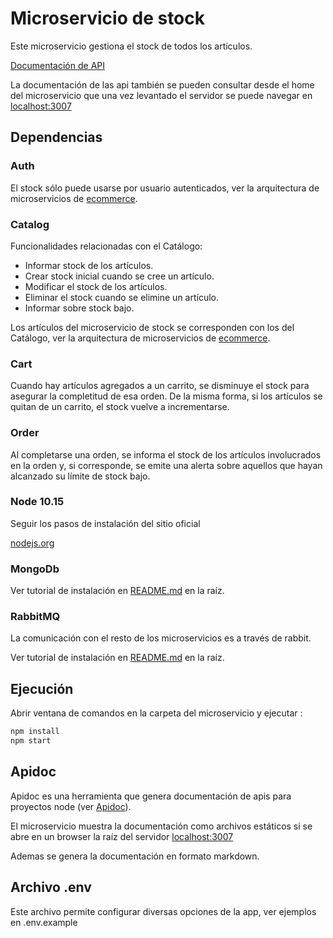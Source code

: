# Microservicio de stock

Este microservicio gestiona el stock de todos los artículos.

[Documentación de API](./README-API.md)

La documentación de las api también se pueden consultar desde el home del microservicio
que una vez levantado el servidor se puede navegar en [localhost:3007](http://localhost:3007/)

## Dependencias

### Auth

El stock sólo puede usarse por usuario autenticados, ver la arquitectura de microservicios de [ecommerce](https://github.com/nmarsollier/ecommerce).

### Catalog

Funcionalidades relacionadas con el Catálogo:
- Informar stock de los artículos.
- Crear stock inicial cuando se cree un artículo.
- Modificar el stock de los artículos.
- Eliminar el stock cuando se elimine un artículo.
- Informar sobre stock bajo.

Los artículos del microservicio de stock se corresponden con los del Catálogo, ver la arquitectura de microservicios de [ecommerce](https://github.com/nmarsollier/ecommerce).

### Cart

Cuando hay artículos agregados a un carrito, se disminuye el stock para asegurar la completitud de esa orden. De la misma forma, si los artículos se quitan de un carrito, el stock vuelve a incrementarse.

### Order

Al completarse una orden, se informa el stock de los artículos involucrados en la orden y, si corresponde, se emite una alerta sobre aquellos que hayan alcanzado su límite de stock bajo.

### Node 10.15

Seguir los pasos de instalación del sitio oficial

[nodejs.org](https://nodejs.org/en/)

### MongoDb

Ver tutorial de instalación en [README.md](../README.md) en la raíz.

### RabbitMQ

La comunicación con el resto de los microservicios es a través de rabbit.

Ver tutorial de instalación en [README.md](../README.md) en la raíz.

## Ejecución

Abrir ventana de comandos en la carpeta del microservicio y ejecutar :

```bash
npm install
npm start
```

## Apidoc

Apidoc es una herramienta que genera documentación de apis para proyectos node (ver [Apidoc](http://apidocjs.com/)).

El microservicio muestra la documentación como archivos estáticos si se abre en un browser la raíz del servidor [localhost:3007](http://localhost:3007/)

Ademas se genera la documentación en formato markdown.

## Archivo .env

Este archivo permite configurar diversas opciones de la app, ver ejemplos en .env.example
